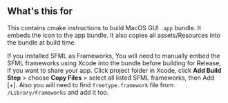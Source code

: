 ## What's this for

This contains cmake instructions to build MacOS GUI `.app` bundle. It embeds the icon to the app bundle.  It also copies all assets/Resources  into the bundle at build time. 

If you installed SFML as Frameworks, You will need to manually embed the SFML frameworks using Xcode into the bundle before building for Release, if you want to share your app. Click project folder in Xcode, click **Add Build Step** > choose **Copy Files** > select all listed SFML frameworks, then Add [+]. Also you will need to find `freetype.framework` file from `/Library/Frameworks` and add it too.
